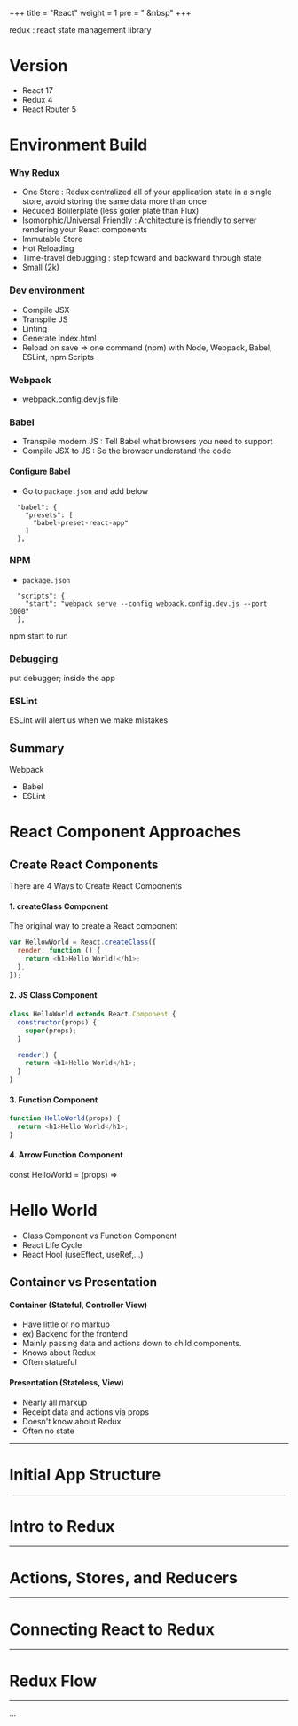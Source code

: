 +++
title = "React"
weight = 1
pre = "<i class='fas fa-pen'></i> &nbsp"
+++

redux : react state management library

# Version

- React 17
- Redux 4
- React Router 5

# Environment Build

### Why Redux

- One Store : Redux centralized all of your application state in a single store, avoid storing the same data more than once
- Recuced Bolilerplate (less goiler plate than Flux)
- Isomorphic/Universal Friendly : Architecture is friendly to server rendering your React components
- Immutable Store
- Hot Reloading
- Time-travel debugging : step foward and backward through state
- Small (2k)

### Dev environment

- Compile JSX
- Transpile JS
- Linting
- Generate index.html
- Reload on save
  => one command (npm)
  with
  Node, Webpack, Babel, ESLint, npm Scripts

### Webpack

- webpack.config.dev.js file

### Babel

- Transpile modern JS : Tell Babel what browsers you need to support
- Compile JSX to JS : So the browser understand the code

#### Configure Babel

- Go to `package.json` and add below

```
  "babel": {
    "presets": [
      "babel-preset-react-app"
    ]
  },
```

### NPM

- `package.json`

```
  "scripts": {
    "start": "webpack serve --config webpack.config.dev.js --port 3000"
  },
```

npm start to run

### Debugging

put debugger; inside the app

### ESLint

ESLint will alert us when we make mistakes

## Summary

Webpack

- Babel
- ESLint

# React Component Approaches

## Create React Components

There are 4 Ways to Create React Components

#### 1. createClass Component

The original way to create a React component

```js
var HellowWorld = React.createClass({
  render: function () {
    return <h1>Hello World!</h1>;
  },
});
```

#### 2. JS Class Component

```js
class HelloWorld extends React.Component {
  constructor(props) {
    super(props);
  }

  render() {
    return <h1>Hello World</h1>;
  }
}
```

#### 3. Function Component

```js
function HelloWorld(props) {
  return <h1>Hello World</h1>;
}
```

#### 4. Arrow Function Component

const HelloWorld = (props) => <h1>Hello World</h1>

####

- Class Component vs Function Component
- React Life Cycle
- React Hool (useEffect, useRef,...)

## Container vs Presentation

#### Container (Stateful, Controller View)

- Have little or no markup
- ex) Backend for the frontend
- Mainly passing data and actions down to child components.
- Knows about Redux
- Often statueful

#### Presentation (Stateless, View)

- Nearly all markup
- Receipt data and actions via props
- Doesn't know about Redux
- Often no state

---

# Initial App Structure

---

# Intro to Redux

---

# Actions, Stores, and Reducers

---

# Connecting React to Redux

---

# Redux Flow

---

...
